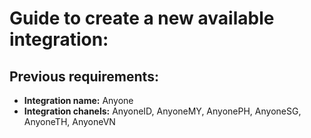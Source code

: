 # Guide to create a new available integration:

## Previous requirements:

- **Integration name:** Anyone
- **Integration chanels:** AnyoneID, AnyoneMY, AnyonePH, AnyoneSG, AnyoneTH,  AnyoneVN

